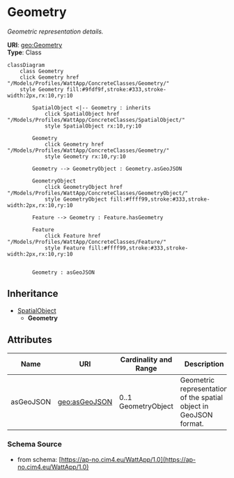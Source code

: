 # Geometry

_Geometric representation details._

**URI**: [geo:Geometry](http://www.opengis.net/ont/geosparql#Geometry)<br />
**Type**: Class

```mermaid
classDiagram
    class Geometry
    click Geometry href "/Models/Profiles/WattApp/ConcreteClasses/Geometry/"
    style Geometry fill:#9fdf9f,stroke:#333,stroke-width:2px,rx:10,ry:10

        SpatialObject <|-- Geometry : inherits
            click SpatialObject href "/Models/Profiles/WattApp/ConcreteClasses/SpatialObject/"
            style SpatialObject rx:10,ry:10

        Geometry
            click Geometry href "/Models/Profiles/WattApp/ConcreteClasses/Geometry/"
            style Geometry rx:10,ry:10

        Geometry --> GeometryObject : Geometry.asGeoJSON

        GeometryObject
            click GeometryObject href "/Models/Profiles/WattApp/ConcreteClasses/GeometryObject/"
            style GeometryObject fill:#ffff99,stroke:#333,stroke-width:2px,rx:10,ry:10

        Feature --> Geometry : Feature.hasGeometry

        Feature
            click Feature href "/Models/Profiles/WattApp/ConcreteClasses/Feature/"
            style Feature fill:#ffff99,stroke:#333,stroke-width:2px,rx:10,ry:10


        Geometry : asGeoJSON
```

## Inheritance
* [SpatialObject](SpatialObject.md)
    * **Geometry**

## Attributes
| Name | URI | Cardinality and Range | Description | Inheritance |
| ---  | --- | --- | --- | --- |
| asGeoJSON | [geo:asGeoJSON](http://www.opengis.net/ont/geosparql#asGeoJSON) | 0..1 GeometryObject | Geometric representation of the spatial object in GeoJSON format. | direct |

### Schema Source
* from schema: [https://ap-no.cim4.eu/WattApp/1.0](https://ap-no.cim4.eu/WattApp/1.0)
